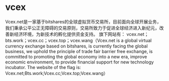 # vcex
Vcex.net是一家基于bitshares的全球虚拟货币交易所，目前面向全球开展业务，我们秉承公平公正无障碍的交易原则，交易所致力于促进全球经济进入新纪元，改善新经济环境，为新技术的孵化提供资金支持。  旗下网站有： vcex.net；bts.work；vcex.cc；vcex.top；vcex.wang（Vcex.net is a global virtual currency exchange based on bitshares, is currently facing the global business, we uphold the principle of trade fair barrier free exchange, is committed to promoting the global economy into a new era, improve economic environment, to provide financial support for new technology incubator.  The website of the flag is: Vcex.net;Bts.work;Vcex.cc;Vcex.top;Vcex.wang）
